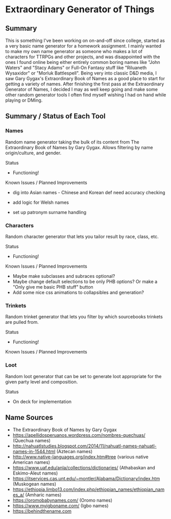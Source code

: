 # Extraordinary Generator of Things

## Summary

This is something I've been working on on-and-off since college, started as a very basic name generator for a homework assignment. I mainly wanted to make my own name generator as someone who makes a lot of characters for TTRPGs and other projects, and was disappointed with the ones I found online being either entirely common boring names like "John Waters" and "Stacy Adams" or Full-On Fantasy stuff like "Riluaneth Wysaxidor" or "Morluk Battlespell". Being very into classic D&D media, I saw Gary Gygax's Extraordinary Book of Names as a good place to start for getting a variety of names. After finishing the first pass at the Extraordinary Generator of Names, I decided I may as well keep going and make some other random generator tools I often find myself wishing I had on hand while playing or DMing.

## Summary / Status of Each Tool

### Names

Random name generator taking the bulk of its content from The Extraordinary Book of Names by Gary Gygax. Allows filtering by name origin/culture, and gender.

Status

-   Functioning!

Known Issues / Planned Improvements

-   dig into Asian names - Chinese and Korean def need accuracy checking

-   add logic for Welsh names

-   set up patronym surname handling

### Characters

Random character generator that lets you tailor result by race, class, etc.

Status

-   Functioning!

Known Issues / Planned Improvements

-   Maybe make subclasses and subraces optional?
-   Maybe change default selections to be only PHB options? Or make a "Only give me basic PHB stuff" button
-   Add some nice css animations to collapsibles and generation?

### Trinkets

Random trinket generator that lets you filter by which sourcebooks trinkets are pulled from.

Status

-   Functioning!

Known Issues / Planned Improvements

### Loot

Random loot generator that can be set to generate loot appropriate for the given party level and composition.

Status

-   On deck for implementation

## Name Sources

-   The Extraordinary Book of Names by Gary Gygax
-   https://apellidosperuanos.wordpress.com/nombres-quechuas/ (Quechua names)
-   http://nahuatlstudies.blogspot.com/2014/11/nahuatl-names-nahuatl-names-in-1544.html (Aztecan names)
-   http://www.native-languages.org/index.htm#tree (various native American names)
-   https://www.uaf.edu/anla/collections/dictionaries/ (Athabaskan and Eskimo-Aleut names)
-   https://itservices.cas.unt.edu/~montler/Alabama/Dictionary/index.htm (Muskogean names)
-   https://ethiopia.limbo13.com/index.php/ethiopian_names/ethiopian_names_a/ (Amharic names)
-   https://oromobabynames.com/ (Oromo names)
-   https://www.myigboname.com/ (Igbo names)
-   https://behindthename.com
